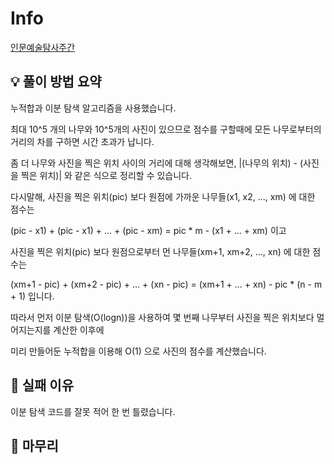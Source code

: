 # Info
[인문예술탐사주간](https://boj.kr/23829)

## 💡 풀이 방법 요약

누적합과 이분 탐색 알고리즘을 사용했습니다.

최대 10^5 개의 나무와 10^5개의 사진이 있으므로 점수를 구할때에 모든 나무로부터의 거리의 차를 구하면 시간 초과가 납니다.

좀 더 나무와 사진을 찍은 위치 사이의 거리에 대해 생각해보면, |(나무의 위치) - (사진을 찍은 위치)| 와 같은 식으로 정리할 수 있습니다.

다시말해, 사진을 찍은 위치(pic) 보다 원점에 가까운 나무들(x1, x2, ..., xm) 에 대한 점수는

(pic - x1) + (pic - x1) + ... + (pic - xm) = pic * m - (x1 + ... + xm) 이고

사진을 찍은 위치(pic) 보다 원점으로부터 먼 나무들(xm+1, xm+2, ..., xn) 에 대한 점수는

(xm+1 - pic) + (xm+2 - pic) + ... + (xn - pic) = (xm+1 + ... + xn) - pic * (n - m + 1) 입니다.

따라서 먼저 이분 탐색(O(logn))을 사용하여 몇 번째 나무부터 사진을 찍은 위치보다 멀어지는지를 계산한 이후에

미리 만들어둔 누적합을 이용해 O(1) 으로 사진의 점수를 계산했습니다.

## 👀 실패 이유

이분 탐색 코드를 잘못 적어 한 번 틀렸습니다.

## 🙂 마무리
